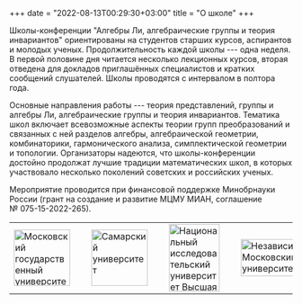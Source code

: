 +++
date = "2022-08-13T00:29:30+03:00"
title = "О школе"
+++

Школы-конференции "Алгебры Ли, алгебраические группы и теория инвариантов" ориентированы на студентов старших курсов, аспирантов и молодых ученых.
Продолжительность каждой школы --- одна неделя.
В первой половине дня читается несколько лекционных курсов, вторая отведена для докладов приглашённых специалистов и кратких сообщений слушателей.
Школы проводятся с интервалом в полтора года.

Основные направления работы --- теория представлений, группы и алгебры Ли, алгебраические группы и теория инвариантов.
Тематика школ включает всевозможные аспекты теории групп преобразований и связанных с ней разделов алгебры, алгебраической геометрии,
комбинаторики, гармонического анализа, симплектической геометрии и топологии.
Организаторы надеются, что школы-конференции достойно продолжат лучшие традиции математических школ,
в которых участвовало несколько поколений советских и российских ученых.

Мероприятие проводится при финансовой поддержке Минобрнауки России (грант на создание и развитие МЦМУ МИАН, соглашение № 075-15-2022-265).

<div class="logos">

<table>
<tr>

<td>
<a href="http://msu.ru"><img style="width: 100px; height: 100px;" src="/main_files/msu-logo.png" alt="Московский государственный университет" title="Московский государственный университет" /></a>
</td>
<td style="padding-left: 30px">
<a href="http://ssau.ru"><img style="width: 100px; height: 100px;" src="/main_files/samu-logo.png" alt="Самарский университет" title="Самарский университет" /></a>
</td>
<td style="padding-left: 30px">
<a href="https://math.hse.ru/latg"><img style="width: 90px; height: 120px;" src="/main_files/atg_logo_sq.png" alt="Национальный исследовательский университет Высшая Школа Экономики" title="Национальный исследовательский университет Высшая Школа Экономики" /></a>
</td>

<td style="padding-left: 30px">
<a href="http://ium.mccme.ru"><img style="width: 165px; height: 66px;" src="/main_files/nmu-logo.png" alt="Независимый Московский университет" title="Независимый Московский университет" /></a>
</td>
<td style="padding-left: 30px">
<a href="http://simc.mi-ras.ru"><img style="width: 165px; height: 66px;" src="/main_files/simc-logo.png" alt="Steklov International Mathematical Center" title="Steklov International Mathematical Center" /></a>
</td>
</td>
<td style="padding-left: 30px">
<a href="https://xn--80aapampemcchfmo7a3c9ehj.xn--p1ai"><img style="width: 120px; height: 120px;" src="/main_files/national-projects.svg" alt="Национальные проекты России" title="Национальные проекты России" /></a>
</td>

</tr>
</table>
</div>
